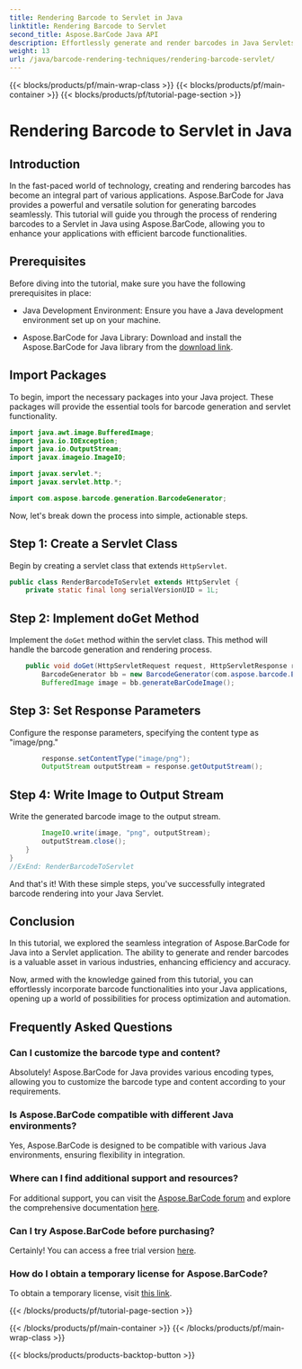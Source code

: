 ```yaml
---
title: Rendering Barcode to Servlet in Java
linktitle: Rendering Barcode to Servlet
second_title: Aspose.BarCode Java API
description: Effortlessly generate and render barcodes in Java Servlets with Aspose.BarCode. Customize types, integrate easily. Explore the possibilities!
weight: 13
url: /java/barcode-rendering-techniques/rendering-barcode-servlet/
---
```


{{< blocks/products/pf/main-wrap-class >}}
{{< blocks/products/pf/main-container >}}
{{< blocks/products/pf/tutorial-page-section >}}

# Rendering Barcode to Servlet in Java


## Introduction

In the fast-paced world of technology, creating and rendering barcodes has become an integral part of various applications. Aspose.BarCode for Java provides a powerful and versatile solution for generating barcodes seamlessly. This tutorial will guide you through the process of rendering barcodes to a Servlet in Java using Aspose.BarCode, allowing you to enhance your applications with efficient barcode functionalities.

## Prerequisites

Before diving into the tutorial, make sure you have the following prerequisites in place:

- Java Development Environment: Ensure you have a Java development environment set up on your machine.

- Aspose.BarCode for Java Library: Download and install the Aspose.BarCode for Java library from the [download link](https://releases.aspose.com/barcode/java/).

## Import Packages

To begin, import the necessary packages into your Java project. These packages will provide the essential tools for barcode generation and servlet functionality.

```java
import java.awt.image.BufferedImage;
import java.io.IOException;
import java.io.OutputStream;
import javax.imageio.ImageIO;

import javax.servlet.*;
import javax.servlet.http.*;

import com.aspose.barcode.generation.BarcodeGenerator;
```

Now, let's break down the process into simple, actionable steps.

## Step 1: Create a Servlet Class

Begin by creating a servlet class that extends `HttpServlet`.

```java
public class RenderBarcodeToServlet extends HttpServlet {
    private static final long serialVersionUID = 1L;
```

## Step 2: Implement doGet Method

Implement the `doGet` method within the servlet class. This method will handle the barcode generation and rendering process.

```java
    public void doGet(HttpServletRequest request, HttpServletResponse response) throws IOException, ServletException {
        BarcodeGenerator bb = new BarcodeGenerator(com.aspose.barcode.EncodeTypes.CODE_128, "1234567");
        BufferedImage image = bb.generateBarCodeImage();
```

## Step 3: Set Response Parameters

Configure the response parameters, specifying the content type as "image/png."

```java
        response.setContentType("image/png");
        OutputStream outputStream = response.getOutputStream();
```

## Step 4: Write Image to Output Stream

Write the generated barcode image to the output stream.

```java
        ImageIO.write(image, "png", outputStream);
        outputStream.close();
    }
}
//ExEnd: RenderBarcodeToServlet
```

And that's it! With these simple steps, you've successfully integrated barcode rendering into your Java Servlet.

## Conclusion

In this tutorial, we explored the seamless integration of Aspose.BarCode for Java into a Servlet application. The ability to generate and render barcodes is a valuable asset in various industries, enhancing efficiency and accuracy.

Now, armed with the knowledge gained from this tutorial, you can effortlessly incorporate barcode functionalities into your Java applications, opening up a world of possibilities for process optimization and automation.

## Frequently Asked Questions

### Can I customize the barcode type and content?
Absolutely! Aspose.BarCode for Java provides various encoding types, allowing you to customize the barcode type and content according to your requirements.

### Is Aspose.BarCode compatible with different Java environments?
Yes, Aspose.BarCode is designed to be compatible with various Java environments, ensuring flexibility in integration.

### Where can I find additional support and resources?
For additional support, you can visit the [Aspose.BarCode forum](https://forum.aspose.com/c/barcode/13) and explore the comprehensive documentation [here](https://reference.aspose.com/barcode/java/).

### Can I try Aspose.BarCode before purchasing?
Certainly! You can access a free trial version [here](https://releases.aspose.com/).

### How do I obtain a temporary license for Aspose.BarCode?
To obtain a temporary license, visit [this link](https://purchase.aspose.com/temporary-license/).

{{< /blocks/products/pf/tutorial-page-section >}}

{{< /blocks/products/pf/main-container >}}
{{< /blocks/products/pf/main-wrap-class >}}

{{< blocks/products/products-backtop-button >}}
